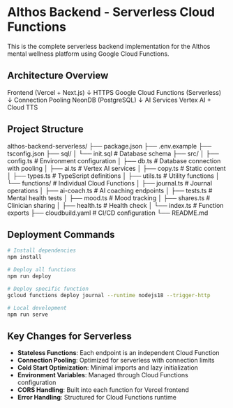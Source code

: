 # Althos Backend - Serverless Cloud Functions

This is the complete serverless backend implementation for the Althos mental wellness platform using Google Cloud Functions.

## Architecture Overview

Frontend (Vercel + Next.js)
    ↓ HTTPS
Google Cloud Functions (Serverless)
    ↓ Connection Pooling
NeonDB (PostgreSQL)
    ↓ AI Services
Vertex AI + Cloud TTS

## Project Structure

althos-backend-serverless/
├── package.json
├── .env.example
├── tsconfig.json
├── sql/
│   └── init.sql                 # Database schema
├── src/
│   ├── config.ts               # Environment configuration
│   ├── db.ts                   # Database connection with pooling
│   ├── ai.ts                   # Vertex AI services
│   ├── copy.ts                 # Static content
│   ├── types.ts                # TypeScript definitions
│   ├── utils.ts                # Utility functions
│   └── functions/              # Individual Cloud Functions
│       ├── journal.ts          # Journal operations
│       ├── ai-coach.ts         # AI coaching endpoints
│       ├── tests.ts            # Mental health tests
│       ├── mood.ts             # Mood tracking
│       ├── shares.ts           # Clinician sharing
│       ├── health.ts           # Health check
│       └── index.ts            # Function exports
├── cloudbuild.yaml             # CI/CD configuration
└── README.md

## Deployment Commands

```bash
# Install dependencies
npm install

# Deploy all functions
npm run deploy

# Deploy specific function
gcloud functions deploy journal --runtime nodejs18 --trigger-http

# Local development
npm run serve
```

## Key Changes for Serverless

- **Stateless Functions**: Each endpoint is an independent Cloud Function
- **Connection Pooling**: Optimized for serverless with connection limits
- **Cold Start Optimization**: Minimal imports and lazy initialization
- **Environment Variables**: Managed through Cloud Functions configuration
- **CORS Handling**: Built into each function for Vercel frontend
- **Error Handling**: Structured for Cloud Functions runtime
